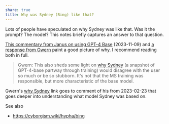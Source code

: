 ```yaml
---
share: true
title: Why was Sydney (Bing) like that?
---
```


Lots of people have speculated on why Sydney was like that. Was it the prompt? The model? This notes briefly captures an answer to that question.

[This commentary from Janus on using GPT-4 Base](https://www.lesswrong.com/posts/tbJdxJMAiehewGpq2/impressions-from-base-gpt-4?commentId=CemTb7c2gmwuSAwCC) (2023-11-09) and [a response from Gwern](https://www.lesswrong.com/posts/tbJdxJMAiehewGpq2/impressions-from-base-gpt-4?commentId=ioZGEADiFKswoLCPP) paint a good picture of why. I recommend reading both in full.
> Gwern: This also sheds some light on [why Sydney](https://www.lesswrong.com/posts/jtoPawEhLNXNxvgTT/bing-chat-is-blatantly-aggressively-misaligned?commentId=AAC8jKeDp6xqsZK2K) (a snapshot of GPT-4-base partway through training) would disagree with the user so much or be so stubborn. It's not that the MS training was responsible, but more characteristic of the base model.

Gwern's [why Sydney](https://www.lesswrong.com/posts/jtoPawEhLNXNxvgTT/bing-chat-is-blatantly-aggressively-misaligned?commentId=AAC8jKeDp6xqsZK2K) link goes to  comment of his from 2023-02-23 that goes deeper into understanding what model Sydney was based on.

See also
- https://cyborgism.wiki/hypha/bing